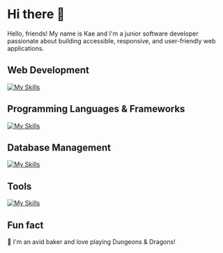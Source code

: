 # Hi there 👋

Hello, friends! My name is Kae and I'm a junior software developer passionate about building accessible, responsive, and user-friendly web applications. 

## Web Development
[![My Skills](https://skillicons.dev/icons?i=js,vue,html,css,bootstrap)](https://skillicons.dev)

## Programming Languages & Frameworks

[![My Skills](https://skillicons.dev/icons?i=java,spring)](https://skillicons.dev)

## Database Management
[![My Skills](https://skillicons.dev/icons?i=postgres)](https://skillicons.dev)

## Tools
[![My Skills](https://skillicons.dev/icons?i=idea,vscode,figma,notion,git,github,postman)](https://skillicons.dev)

## Fun fact 
:star2: I'm an avid baker and love playing Dungeons & Dragons!
